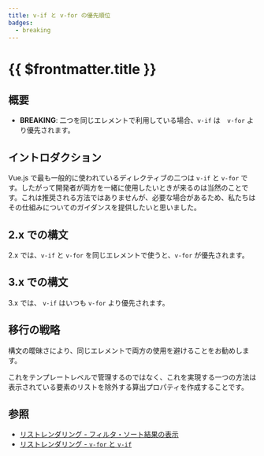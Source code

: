 ```yaml
---
title: v-if と v-for の優先順位
badges:
  - breaking
---
```


# {{ $frontmatter.title }} <MigrationBadges :badges="$frontmatter.badges" />

## 概要

- **BREAKING**: 二つを同じエレメントで利用している場合、`v-if` は　`v-for` より優先されます。

## イントロダクション

Vue.js で最も一般的に使われているディレクティブの二つは `v-if` と `v-for` です。したがって開発者が両方を一緒に使用したいときが来るのは当然のことです。これは推奨される方法ではありませんが、必要な場合があるため、私たちはその仕組みについてのガイダンスを提供したいと思いました。

## 2.x での構文

2.x では、`v-if` と `v-for` を同じエレメントで使うと、`v-for` が優先されます。

## 3.x での構文

3.x では、 `v-if` はいつも `v-for` より優先されます。

## 移行の戦略

構文の曖昧さにより、同じエレメントで両方の使用を避けることをお勧めします。

これをテンプレートレベルで管理するのではなく、これを実現する一つの方法は表示されている要素のリストを除外する算出プロパティを作成することです。

## 参照

- [リストレンダリング - フィルタ・ソート結果の表示](/guide/list.html#displaying-filtered-sorted-results)
- [リストレンダリング - `v-for` と `v-if`](/guide/list.html#v-for-with-v-if)
